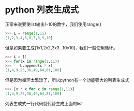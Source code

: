 # python 列表生成式
正常来说要使list输出1-10的数字，我们使用range()
```python
>>> L = range(1,11)
[1,2,3,4,5,6,7,8,9,10]
```
但是如果要生成[1x1,2x2,3x3...10x10]，我们一般使用循环。
```python
>>> L = []
>>> for(x in range(1,11))
>>>    L.append(x * x)
[1,4,9,25,36,49,64,81,100]
```
但是因为循环太繁琐了，所以python有一个功能强大的列表生成式
```python
>>> [x * x for x in range(1,11)]
[1,4,9,25,36,49,64,81,100]
```
列表生成式一行代码就代替生成上面的list 